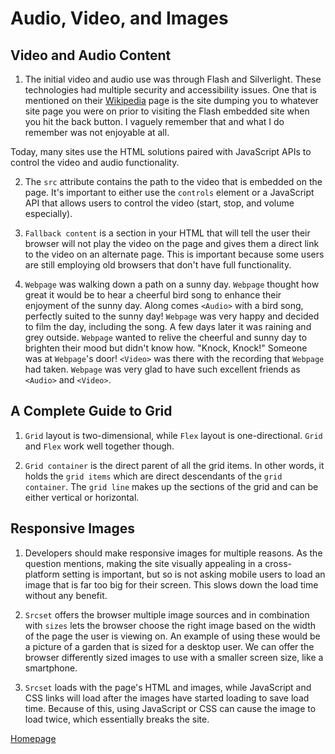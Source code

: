 # Audio, Video, and Images

## Video and Audio Content

1. The initial video and audio use was through Flash and Silverlight. These technologies had multiple security and accessibility issues. One that is mentioned on their [Wikipedia](https://en.wikipedia.org/wiki/Adobe_Flash) page is the site dumping you to whatever site page you were on prior to visiting the Flash embedded site when you hit the back button. I vaguely remember that and what I do remember was not enjoyable at all.

Today, many sites use the HTML solutions paired with JavaScript APIs to control the video and audio functionality.

2. The `src` attribute contains the path to the video that is embedded on the page. It's important to either use the `controls` element or a JavaScript API that allows users to control the video (start, stop, and volume especially).

3. `Fallback content` is a section in your HTML that will tell the user their browser will not play the video on the page and gives them a direct link to the video on an alternate page. This is important because some users are still employing old browsers that don't have full functionality.

4. `Webpage` was walking down a path on a sunny day. `Webpage` thought how great it would be to hear a cheerful bird song to enhance their enjoyment of the sunny day. Along comes `<Audio>` with a bird song, perfectly suited to the sunny day! `Webpage` was very happy and decided to film the day, including the song. A few days later it was raining and grey outside. `Webpage` wanted to relive the cheerful and sunny day to brighten their mood but didn't know how. "Knock, Knock!" Someone was at `Webpage`'s door! `<Video>` was there with the recording that `Webpage` had taken. `Webpage` was very glad to have such excellent friends as `<Audio>` and `<Video>`.

## A Complete Guide to Grid

1. `Grid` layout is two-dimensional, while `Flex` layout is one-directional. `Grid` and `Flex` work well together though.

2. `Grid container` is the direct parent of all the grid items. In other words, it holds the `grid items` which are direct descendants of the `grid container`. The `grid line` makes up the sections of the grid and can be either vertical or horizontal.

## Responsive Images

1. Developers should make responsive images for multiple reasons. As the question mentions, making the site visually appealing in a cross-platform setting is important, but so is not asking mobile users to load an image that is far too big for their screen. This slows down the load time without any benefit.

2. `Srcset` offers the browser multiple image sources and in combination with `sizes` lets the browser choose the right image based on the width of the page the user is viewing on. An example of using these would be a picture of a garden that is sized for a desktop user. We can offer the browser differently sized images to use with a smaller screen size, like a smartphone.

3. `Srcset` loads with the page's HTML and images, while JavaScript and CSS links will load after the images have started loading to save load time. Because of this, using JavaScript or CSS can cause the image to load twice, which essentially breaks the site.

[Homepage](https://halliwellb.github.io/reading-notes/)
